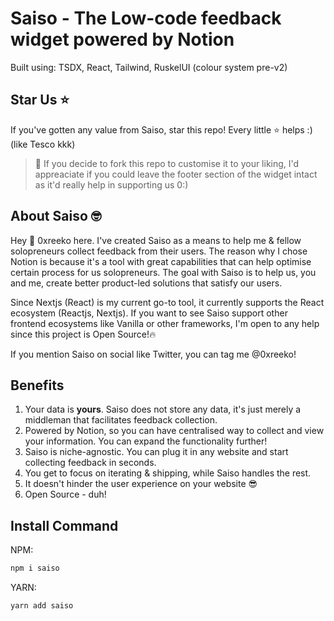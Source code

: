 # Saiso - The Low-code feedback widget powered by Notion

Built using: TSDX, React, Tailwind, RuskelUI (colour system pre-v2)

## Star Us ⭐️
If you've gotten any value from Saiso, star this repo! Every little ⭐️ helps :) (like Tesco kkk)

> 📢 If you decide to fork this repo to customise it to your liking, I'd appreaciate if you could leave the footer section of the widget intact as it'd really help in supporting us 0:)

## About Saiso 🤓
Hey 👋 0xreeko here. I've created Saiso as a means to help me & fellow solopreneurs collect feedback from their users. The reason why I chose Notion is because it's a tool with great capabilities that can help optimise certain process for us solopreneurs. The goal with Saiso is to help us, you and me, create better product-led solutions that satisfy our users.

Since Nextjs (React) is my current go-to tool, it currently supports the React ecosystem (Reactjs, Nextjs). If you want to see Saiso support other frontend ecosystems like Vanilla or other frameworks, I'm open to any help since this project is Open Source!🔥

If you mention Saiso on social like Twitter, you can tag me @0xreeko!

## Benefits
1. Your data is **yours**. Saiso does not store any data, it's just merely a middleman that facilitates feedback collection.
2. Powered by Notion, so you can have centralised way to collect and view your information. You can expand the functionality further!
3. Saiso is niche-agnostic. You can plug it in any website and start collecting feedback in seconds.
4. You get to focus on iterating & shipping, while Saiso handles the rest.
5. It doesn't hinder the user experience on your website 😎
6. Open Source - duh!


## Install Command


NPM:

```bash
npm i saiso
```

YARN:

```bash
yarn add saiso
```